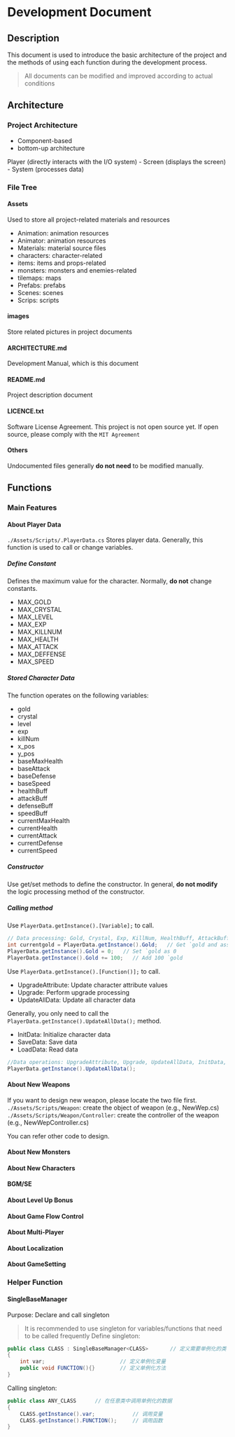 # Development Document
## Description

This document is used to introduce the basic architecture of the project and the methods of using each function during the development process.

> All documents can be modified and improved according to actual conditions

## Architecture
### Project Architecture
+ Component-based
+ bottom-up architecture

Player (directly interacts with the I/O system) - Screen (displays the screen) - System (processes data)

### File Tree
#### Assets
Used to store all project-related materials and resources
+ Animation: animation resources
+ Animator: animation resources
+ Materials: material source files
+ characters: character-related
+ items: items and props-related
+ monsters: monsters and enemies-related
+ tilemaps: maps
+ Prefabs: prefabs
+ Scenes: scenes
+ Scrips: scripts
#### images
Store related pictures in project documents
#### ARCHITECTURE.md
Development Manual, which is this document
#### README.md
Project description document
#### LICENCE.txt
Software License Agreement. This project is not open source yet. If open source, please comply with the `MIT Agreement`
#### Others
Undocumented files generally **do not need** to be modified manually.



<!-- You can add the functions you intend to or have already implemented in the following part -->
## Functions
### Main Features
#### About Player Data
`./Assets/Scripts/.PlayerData.cs`
Stores player data. Generally, this function is used to call or change variables.
##### Define Constant
Defines the maximum value for the character. Normally, **do not** change constants.
+ MAX_GOLD
+ MAX_CRYSTAL
+ MAX_LEVEL
+ MAX_EXP
+ MAX_KILLNUM
+ MAX_HEALTH
+ MAX_ATTACK
+ MAX_DEFFENSE
+ MAX_SPEED

##### Stored Character Data
The function operates on the following variables:
+ gold
+ crystal
+ level
+ exp
+ killNum
+ x_pos
+ y_pos
+ baseMaxHealth
+ baseAttack
+ baseDefense
+ baseSpeed
+ healthBuff
+ attackBuff
+ defenseBuff
+ speedBuff
+ currentMaxHealth
+ currentHealth
+ currentAttack
+ currentDefense
+ currentSpeed

##### Constructor
Use get/set methods to define the constructor.
In general, **do not modify** the logic processing method of the constructor.

##### Calling method
Use `PlayerData.getInstance().[Variable];` to call.
```c#
// Data processing: Gold, Crystal, Exp, KillNum, HealthBuff, AttackBuff, DefenseBuff, SpeedBuff, CurrentMaxHealth, CurrentHealth, CurrentAttack, CurrentDefense, CurrentSoeed, X_pos, Y_pos
int currentgold = PlayerData.getInstance().Gold;   // Get `gold and assign it to `currentgold
PlayerData.getInstance().Gold = 0;   // Set `gold as 0
PlayerData.getInstance().Gold += 100;   // Add 100 `gold
```

Use `PlayerData.getInstance().[Function()];` to call.
+ UpgradeAttribute: Update character attribute values
+ Upgrade: Perform upgrade processing
+ UpdateAllData: Update all character data

Generally, you only need to call the `PlayerData.getInstance().UpdateAllData();` method.
+ InitData: Initialize character data
+ SaveData: Save data
+ LoadData: Read data

```c#
//Data operations: UpgradeAttribute, Upgrade, UpdateAllData, InitData, SaveData, LoadData
PlayerData.getInstance().UpdateAllData();
```

#### About New Weapons
If you want to design new weapon, please locate the two file first. 
`./Assets/Scripts/Weapon`: create the object of weapon (e.g., NewWep.cs)
`./Assets/Scripts/Weapon/Controller`: create the controller of the weapon (e.g., NewWepController.cs)

You can refer other code to design.

#### About New Monsters
<!-- Add Here -->

#### About New Characters
<!-- Add Here -->

#### BGM/SE
<!-- Add Here -->

#### About Level Up Bonus
<!-- Add Here -->

#### About Game Flow Control
<!-- Add Here -->

#### About Multi-Player
<!-- Add Here -->

#### About Localization
<!-- Add Here -->

#### About GameSetting
<!-- Add Here -->

### Helper Function
#### SingleBaseManager
Purpose: Declare and call singleton
> It is recommended to use singleton for variables/functions that need to be called frequently
Define singleton: 
```c#
public class CLASS : SingleBaseManager<CLASS>       // 定义需要单例化的类 `CLASS
{
    int var;                        // 定义单例化变量
    public void FUNCTION(){}        // 定义单例化方法 
}
```


Calling singleton:
```c#
public class ANY_CLASS      // 在任意类中调用单例化的数据
{
    CLASS.getInstance().var;            // 调用变量
    CLASS.getInstance().FUNCTION();     // 调用函数
}
```
